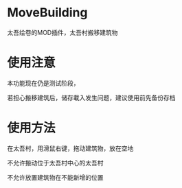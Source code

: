 # MoveBuilding
太吾绘卷的MOD插件，太吾村搬移建筑物

# 使用注意
本功能现在仍是测试阶段，

若担心搬移建筑后，储存載入发生问题，建议使用前先备份存档

# 使用方法
在太吾村，用滑鼠右键，拖动建筑物，放在空地

不允许搬动位于太吾村中心的太吾村

不允许放置建筑物在不能新增的位置
